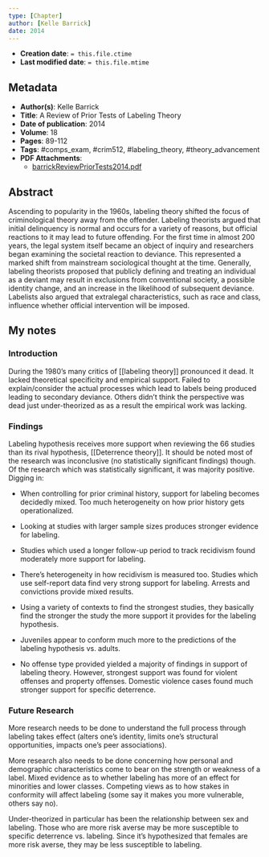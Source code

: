 ```yaml
---
type: [Chapter]
author: [Kelle Barrick]
date: 2014
---
```


* **Creation date**: `= this.file.ctime`
* **Last modified date**: `= this.file.mtime`

## Metadata

* **Author(s)**: Kelle Barrick
* **Title**: A Review of Prior Tests of Labeling Theory
* **Date of publication**: 2014
* **Volume**: 18
* **Pages**: 89-112
* **Tags**: #comps_exam, #crim512, #labeling_theory, #theory_advancement
* **PDF Attachments**:
  * [barrickReviewPriorTests2014.pdf](zotero://open-pdf/library/items/8YLLKD5Y)

## Abstract

Ascending to popularity in the 1960s, labeling theory shifted the focus of criminological theory away from the offender. Labeling theorists argued that initial delinquency is normal and occurs for a variety of reasons, but official reactions to it may lead to future offending. For the first time in almost 200 years, the legal system itself became an object of inquiry and researchers began examining the societal reaction to deviance. This represented a marked shift from mainstream sociological thought at the time. Generally, labeling theorists proposed that publicly defining and treating an individual as a deviant may result in exclusions from conventional society, a possible identity change, and an increase in the likelihood of subsequent deviance. Labelists also argued that extralegal characteristics, such as race and class, influence whether official intervention will be imposed.

## My notes

### Introduction

During the 1980’s many critics of [[labeling theory]] pronounced it dead. It lacked theoretical specificity and empirical support. Failed to explain/consider the actual processes which lead to labels being produced leading to secondary deviance. Others didn’t think the perspective was dead just under-theorized as as a result the empirical work was lacking.

### Findings

Labeling hypothesis receives more support when reviewing the 66 studies than its rival hypothesis, [[Deterrence theory]]. It should be noted most of the research was inconclusive (no statistically significant findings) though. Of the research which was statistically significant, it was majority positive. Digging in:

- When controlling for prior criminal history, support for labeling becomes decidedly mixed. Too much heterogeneity on how prior history gets operationalized.

- Looking at studies with larger sample sizes produces stronger evidence for labeling.

- Studies which used a longer follow-up period to track recidivism found moderately more support for labeling.

- There’s heterogeneity in how recidivism is measured too. Studies which use self-report data find very strong support for labeling. Arrests and convictions provide mixed results.

- Using a variety of contexts to find the strongest studies, they basically find the stronger the study the more support it provides for the labeling hypothesis.

- Juveniles appear to conform much more to the predictions of the labeling hypothesis vs. adults.

- No offense type provided yielded a majority of findings in support of labeling theory. However, strongest support was found for violent offenses and property offenses. Domestic violence cases found much stronger support for specific deterrence.

### Future Research

More research needs to be done to understand the full process through labeling takes effect (alters one’s identity, limits one’s structural opportunities, impacts one’s peer associations).  

More research also needs to be done concerning how personal and demographic characteristics come to bear on the strength or weakness of a label. Mixed evidence as to whether labeling has more of an effect for minorities and lower classes. Competing views as to how stakes in conformity will affect labeling (some say it makes you more vulnerable, others say no).

Under-theorized in particular has been the relationship between sex and labeling. Those who are more risk averse may be more susceptible to specific deterrence vs. labeling. Since it’s hypothesized that females are more risk averse, they may be less susceptible to labeling.